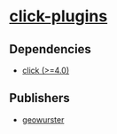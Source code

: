 # [click-plugins](https://pypi.org/project/click-plugins)

## Dependencies
- [click (>=4.0)](packages/c/click.md)



## Publishers
- [geowurster](https://pypi.org/user/geowurster)

